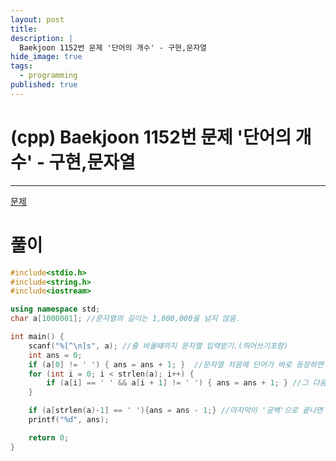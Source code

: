 ```yaml
---
layout: post
title: 
description: |
  Baekjoon 1152번 문제 '단어의 개수' - 구현,문자열
hide_image: true
tags:
  - programming
published: true
---
```


# (cpp) Baekjoon 1152번 문제 '단어의 개수' - 구현,문자열
* * *
[문제](https://www.acmicpc.net/problem/1152)
# 풀이
```cpp
#include<stdio.h>
#include<string.h>
#include<iostream>

using namespace std;
char a[1000001]; //문자열의 길이는 1,000,000을 넘지 않음.

int main() {
	scanf("%[^\n]s", a); //줄 바꿀때까지 문자열 입력받기.(띄어쓰기포함)
	int ans = 0;
	if (a[0] != ' ') { ans = ans + 1; }  //문자열 처음에 단어가 바로 등장하면 +1
	for (int i = 0; i < strlen(a); i++) {
		if (a[i] == ' ' && a[i + 1] != ' ') { ans = ans + 1; } //그 다음부터 '공백+문자'인 경우 ans+1
	}

	if (a[strlen(a)-1] == ' '){ans = ans - 1;} //마지막이 '공백'으로 끝나면 ans-1
	printf("%d", ans);

	return 0;
}
```
